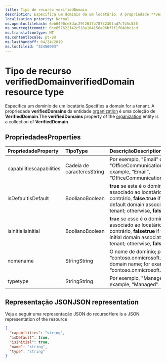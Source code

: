 ```yaml
---
title: Tipo de recurso verifiedDomain
description: Especifica um domínio de um locatário. A propriedade **verifiedDomains** da entidade organization é uma coleção de **VerifiedDomain**.
localization_priority: Normal
ms.openlocfilehash: 6eb6490ce8dac29f2617b7873230fad7c7b5c536
ms.sourcegitcommit: 0ce657622f42c510a104156a96bf1f1f040bc1cd
ms.translationtype: MT
ms.contentlocale: pt-BR
ms.lasthandoff: 04/24/2019
ms.locfileid: "32456903"
---
```

# <a name="verifieddomain-resource-type"></a><span data-ttu-id="711bd-104">Tipo de recurso verifiedDomain</span><span class="sxs-lookup"><span data-stu-id="711bd-104">verifiedDomain resource type</span></span>

<span data-ttu-id="711bd-105">Especifica um domínio de um locatário.</span><span class="sxs-lookup"><span data-stu-id="711bd-105">Specifies a domain for a tenant.</span></span> <span data-ttu-id="711bd-106">A propriedade **verifiedDomains** da entidade [organization](organization.md) é uma coleção de **VerifiedDomain**.</span><span class="sxs-lookup"><span data-stu-id="711bd-106">The **verifiedDomains** property of the [organization](organization.md) entity is a collection of **VerifiedDomain**.</span></span>


## <a name="properties"></a><span data-ttu-id="711bd-107">Propriedades</span><span class="sxs-lookup"><span data-stu-id="711bd-107">Properties</span></span>
| <span data-ttu-id="711bd-108">Propriedade</span><span class="sxs-lookup"><span data-stu-id="711bd-108">Property</span></span>     | <span data-ttu-id="711bd-109">Tipo</span><span class="sxs-lookup"><span data-stu-id="711bd-109">Type</span></span>   |<span data-ttu-id="711bd-110">Descrição</span><span class="sxs-lookup"><span data-stu-id="711bd-110">Description</span></span>|
|:---------------|:--------|:----------|
|<span data-ttu-id="711bd-111">capabilities</span><span class="sxs-lookup"><span data-stu-id="711bd-111">capabilities</span></span>|<span data-ttu-id="711bd-112">Cadeia de caracteres</span><span class="sxs-lookup"><span data-stu-id="711bd-112">String</span></span>|<span data-ttu-id="711bd-113">Por exemplo, "Email" ou "OfficeCommunicationsOnline".</span><span class="sxs-lookup"><span data-stu-id="711bd-113">For example, “Email”, “OfficeCommunicationsOnline”.</span></span>|
|<span data-ttu-id="711bd-114">isDefault</span><span class="sxs-lookup"><span data-stu-id="711bd-114">isDefault</span></span>|<span data-ttu-id="711bd-115">Booliano</span><span class="sxs-lookup"><span data-stu-id="711bd-115">Boolean</span></span>|                <span data-ttu-id="711bd-116">**true** se este é o domínio padrão associado ao locatário; caso contrário, **false**.</span><span class="sxs-lookup"><span data-stu-id="711bd-116">**true** if this is the default domain associated with the tenant; otherwise, **false**.</span></span>            |
|<span data-ttu-id="711bd-117">isInitial</span><span class="sxs-lookup"><span data-stu-id="711bd-117">isInitial</span></span>|<span data-ttu-id="711bd-118">Booliano</span><span class="sxs-lookup"><span data-stu-id="711bd-118">Boolean</span></span>|<span data-ttu-id="711bd-119">**true** se esse é o domínio inicial associado ao locatário; caso contrário, **false**</span><span class="sxs-lookup"><span data-stu-id="711bd-119">**true** if this is the initial domain associated with the tenant; otherwise, **false**</span></span>|
|<span data-ttu-id="711bd-120">nome</span><span class="sxs-lookup"><span data-stu-id="711bd-120">name</span></span>|<span data-ttu-id="711bd-121">String</span><span class="sxs-lookup"><span data-stu-id="711bd-121">String</span></span>|<span data-ttu-id="711bd-122">O nome de domínio; por exemplo, “contoso.onmicrosoft.com”.</span><span class="sxs-lookup"><span data-stu-id="711bd-122">The domain name; for example, “contoso.onmicrosoft.com”</span></span>|
|<span data-ttu-id="711bd-123">type</span><span class="sxs-lookup"><span data-stu-id="711bd-123">type</span></span>|<span data-ttu-id="711bd-124">String</span><span class="sxs-lookup"><span data-stu-id="711bd-124">String</span></span>|<span data-ttu-id="711bd-125">Por exemplo, "Managed".</span><span class="sxs-lookup"><span data-stu-id="711bd-125">For example, “Managed”.</span></span>|

## <a name="json-representation"></a><span data-ttu-id="711bd-126">Representação JSON</span><span class="sxs-lookup"><span data-stu-id="711bd-126">JSON representation</span></span>

<span data-ttu-id="711bd-127">Veja a seguir uma representação JSON do recurso</span><span class="sxs-lookup"><span data-stu-id="711bd-127">Here is a JSON representation of the resource</span></span>

<!-- {
  "blockType": "resource",
  "optionalProperties": [

  ],
  "@odata.type": "microsoft.graph.verifiedDomain"
}-->

```json
{
  "capabilities": "string",
  "isDefault": true,
  "isInitial": true,
  "name": "string",
  "type": "string"
}

```

<!-- uuid: 8fcb5dbc-d5aa-4681-8e31-b001d5168d79
2015-10-25 14:57:30 UTC -->
<!-- {
  "type": "#page.annotation",
  "description": "verifiedDomain resource",
  "keywords": "",
  "section": "documentation",
  "tocPath": ""
}-->

